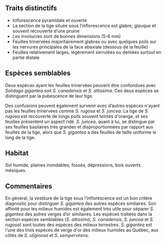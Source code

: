 
<!--
1-https://www.inaturalist.org/observations/112292316
8-https://www.inaturalist.org/observations/178269191
1-https://www.inaturalist.org/observations/178286393
3-https://www.inaturalist.org/observations/195230046
4-https://www.inaturalist.org/observations/137151368
4-https://www.inaturalist.org/observations/195218478
3-https://www.inaturalist.org/observations/137151368
14-https://www.inaturalist.org/observations/194305448
-->

## Traits distinctifs

- Inflorescence pyramidale et ouverte
- La section de la tige située sous l’inflorescence est glabre, glauque et souvent recouverte d’une pruine
- Les involucres sont de bonnes dimensions (5-6 mm)
- Feuilles trinervées majoritairement glabres ou avec quelques poils sur les nervures principales de la face abaxiale (dessous de la feuille)
- Feuilles relativement larges, légèrement serrulées ou dentées surtout en partie distale

## Espèces semblables

Deux espèces ayant les feuilles trinervées peuvent être confondues avec _Solidago gigantea_ soit _S. canadensis_ et _S. altissima_. 
Ces deux espèces se distinguent par la pubescence de leur tige.

Des confusions peuvent également survenir avec d’autres espèces n'ayant pas les feuilles trinervées comme _S. rugosa_ et _S. juncea_. 
La tige de _S. rugosa_ est recouverte de longs poils souvent teintés d'orange, et ses feuilles présentent un aspect ridé. 
_S. juncea_, quant à lui, se distingue par ses feuilles basilaires très grandes et disproportionnées par rapport aux feuilles de la tige, alors que _S. gigantea_ a des feuilles de taille uniforme le long de la tige.

## Habitat

Sol humide, plaines inondables, fossés, dépressions, bois ouverts mésiques.

## Commentaires

En général, la vestiture de la tige sous l’inflorescence est un bon critère diagnostic pour distinguer _S. gigantea_ des autres espèces similaires. Son affinité pour les milieux humides est également très utile pour séparer _S. gigantea_ des autres verges d’or similaires. Les espèces traitées dans la section espèces semblables (_S. altissima_, _S. canadensis_, _S. juncea_ et _S. rugosa_) sont toutes des espèces des milieux terrestres. _S. gigantea_ est l'une des trois espèces de verge d'or des milieux humides au Québec, aux côtés de _S. uliginosa_ et _S. sempervirens_.




